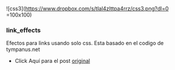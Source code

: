 
![css3](https://www.dropbox.com/s/tlal4zlttpa4rrz/css3.png?dl=0 =100x100)

### link_effects
Efectos para links usando solo css.
Esta basado en el codigo de tympanus.net
*  Click Aquí para el post [original](https://tympanus.net/Development/CreativeLinkEffects/#cl-effect-17)
